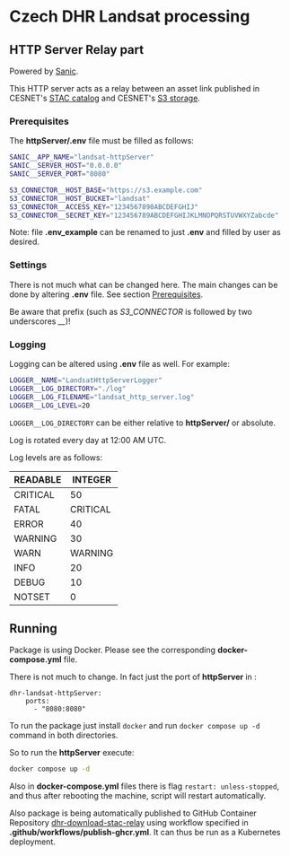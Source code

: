 # Czech DHR Landsat processing

## HTTP Server Relay part

Powered by [Sanic](https://sanic.dev/en/).

This HTTP server acts as a relay between an asset link published in CESNET's [STAC catalog](https://stac.cesnet.cz/)
and CESNET's [S3 storage](https://docs.du.cesnet.cz/en/docs/object-storage-s3/s3-service).

### Prerequisites

The **httpServer/.env** file must be filled as follows:

```bash
SANIC__APP_NAME="landsat-httpServer"
SANIC__SERVER_HOST="0.0.0.0"
SANIC__SERVER_PORT="8080"

S3_CONNECTOR__HOST_BASE="https://s3.example.com"
S3_CONNECTOR__HOST_BUCKET="landsat"
S3_CONNECTOR__ACCESS_KEY="1234567890ABCDEFGHIJ"
S3_CONNECTOR__SECRET_KEY="123456789ABCDEFGHIJKLMNOPQRSTUVWXYZabcde"
```

Note: file **.env_example** can be renamed to just **.env** and filled by user as desired.

### Settings

There is not much what can be changed here. The main changes can be done by altering **.env** file. See section 
[Prerequisites](#prerequisites).

Be aware that prefix (such as *S3_CONNECTOR* is followed by two underscores *__*)!

### Logging

Logging can be altered using **.env** file as well. For example:

```bash
LOGGER__NAME="LandsatHttpServerLogger"
LOGGER__LOG_DIRECTORY="./log"
LOGGER__LOG_FILENAME="landsat_http_server.log"
LOGGER__LOG_LEVEL=20
```

`LOGGER__LOG_DIRECTORY` can be either relative to **httpServer/** or absolute.

Log is rotated every day at 12:00 AM UTC.

Log levels are as follows:

| READABLE | INTEGER  |
|----------|----------|
| CRITICAL | 50       |
| FATAL    | CRITICAL |
| ERROR    | 40       |
| WARNING  | 30       |
| WARN     | WARNING  |
| INFO     | 20       |
| DEBUG    | 10       |
| NOTSET   | 0        |

## Running

Package is using Docker. Please see the corresponding **docker-compose.yml** file.

There is not much to change. In fact just the port of **httpServer** in :

```docker
dhr-landsat-httpServer:
    ports:
      - "8080:8080"
```

To run the package just install `docker` and run `docker compose up -d` command in both directories.

So to run the **httpServer** execute:

```bash
docker compose up -d
```

Also in **docker-compose.yml** files there is flag `restart: unless-stopped`, and thus after rebooting the machine,
script will restart automatically.

Also package is being automatically published to GitHub Container Repository 
[dhr-download-stac-relay](ghcr.io/matejkaj-cesnet/dhr-download-stac-relay) using workflow specified in
**.github/workflows/publish-ghcr.yml**. It can thus be run as a Kubernetes deployment.
